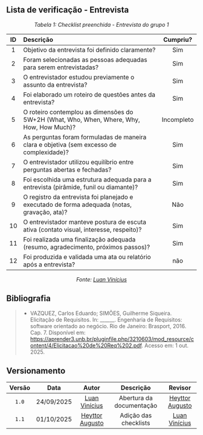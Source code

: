 ## Lista de verificação - Entrevista

*<p style="text-align: center;">Tabela 1: Checklist preenchida - Entrevista do grupo 1</p>*

| ID  | Descrição                                                                                                     | Cumpriu? |
|:---:|:--------------------------------------------------------------------------------------------------------------|:--------:|
| 1   | Objetivo da entrevista foi definido claramente?                                                               |     Sim     |
| 2   | Foram selecionadas as pessoas adequadas para serem entrevistadas?                                             |   Sim       |
| 3   | O entrevistador estudou previamente o assunto da entrevista?                                                  |    Sim      |
| 4   | Foi elaborado um roteiro de questões antes da entrevista?                                                     |    Sim      |
| 5   | O roteiro contemplou as dimensões do 5W+2H (What, Who, When, Where, Why, How, How Much)?                     |   Incompleto       |
| 6   | As perguntas foram formuladas de maneira clara e objetiva (sem excesso de complexidade)?                      |     Sim     |
| 7   | O entrevistador utilizou equilíbrio entre perguntas abertas e fechadas?                                       |    Sim      |
| 8   | Foi escolhida uma estrutura adequada para a entrevista (pirâmide, funil ou diamante)?                         |     Sim     |
| 9   | O registro da entrevista foi planejado e executado de forma adequada (notas, gravação, ata)?                   |      Não    |
| 10  | O entrevistador manteve postura de escuta ativa (contato visual, interesse, respeito)?                        |     Sim     |
| 11  | Foi realizada uma finalização adequada (resumo, agradecimento, próximos passos)?                              |    Sim      |
| 12  | Foi produzida e validada uma ata ou relatório após a entrevista?                                               |   não       |

*<p style="text-align: center;">Fonte: [Luan Vinícius](https://github.com/luannvi) </p>*

## Bibliografia 

> - VAZQUEZ, Carlos Eduardo; SIMÕES, Guilherme Siqueira. Elicitação de Requisitos. In: ______. Engenharia de Requisitos: software orientado ao negócio. Rio de Janeiro: Brasport, 2016. Cap. 7. Disponível em: <https://aprender3.unb.br/pluginfile.php/3210603/mod_resource/content/4/Elicitacao%20de%20Req%202.pdf>. Acesso em: 1 out. 2025.

## Versionamento

| Versão | Data       | Autor               | Descrição                       | Revisor |
|:--------:|:------------:|:---------------:|:-------------------------------:|:---------:|
| ``1.0``    | 24/09/2025 | [Luan Vinícius](https://github.com/luannvi)  | Abertura da documentação | [Heyttor Augusto](https://github.com/H3ytt0r62)  |
|  ``1.1``   | 01/10/2025 | [Heyttor Augusto](https://github.com/H3ytt0r62)  | Adição das checklists   | [Luan Vinícius](https://github.com/luannvi) | 